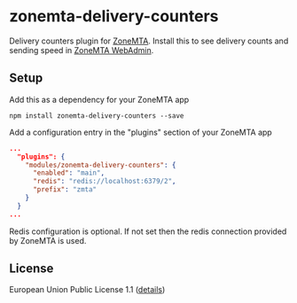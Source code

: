 # zonemta-delivery-counters

Delivery counters plugin for [ZoneMTA](https://github.com/zone-eu/zone-mta). Install this to see delivery counts and sending speed in [ZoneMTA WebAdmin](https://github.com/zone-eu/zmta-webadmin).

## Setup

Add this as a dependency for your ZoneMTA app

```
npm install zonemta-delivery-counters --save
```

Add a configuration entry in the "plugins" section of your ZoneMTA app

```json
...
  "plugins": {
    "modules/zonemta-delivery-counters": {
      "enabled": "main",
      "redis": "redis://localhost:6379/2",
      "prefix": "zmta"
    }
  }
...
```

Redis configuration is optional. If not set then the redis connection provided by ZoneMTA is used.

## License

European Union Public License 1.1 ([details](http://ec.europa.eu/idabc/eupl.html))
